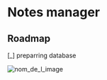 # Notes manager

## Roadmap

[_]  preparring database

![nom_de_l_image](https://img.shields.io/badge/Utility-Essential&nbsp;&&nbsp;Urgent-red)
